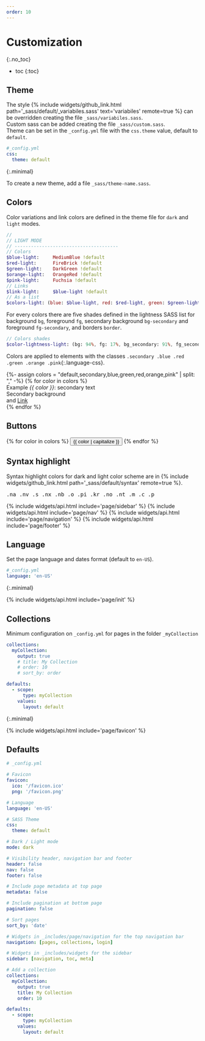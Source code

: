 ```yaml
---
order: 10
---
```


# Customization
{:.no_toc}

* toc
{:toc}

## Theme

The style {% include widgets/github_link.html path='_sass/default/_variabiles.sass' text='variabiles' remote=true %} can be overridden creating the file `_sass/variabiles.sass`.  
Custom sass can be added creating the file `_sass/custom.sass`.  
Theme can be set in the `_config.yml` file with the `css.theme` value, default to `default`.

```yml
#_config.yml
css:
  theme: default
```
{:.minimal}

To create a new theme, add a file `_sass/theme-name.sass`.

## Colors

Color variations and link colors are defined in the theme file for `dark` and `light` modes.
```sass
//
// LIGHT MODE
// --------------------------------------
// Colors
$blue-light:     MediumBlue !default
$red-light:      FireBrick !default
$green-light:    DarkGreen !default
$orange-light:   OrangeRed !default
$pink-light:     Fuchsia !default
// Links
$link-light:     $blue-light !default
// As a list
$colors-light: (blue: $blue-light, red: $red-light, green: $green-light, orange: $orange-light, pink: $pink-light) !default
```
For every colors there are five shades defined in the lightness SASS list for background `bg`, foreground `fg`, secondary background `bg-secondary` and foreground `fg-secondary`, and borders `border`.
```sass
// Colors shades
$color-lightness-light: (bg: 94%, fg: 17%, bg_secondary: 91%, fg_secondary: 50%, border: 79%) !default
```

Colors are applied to elements with the classes `.secondary .blue .red .green .orange .pink`{:.language-css}.
<div class="grid">
  {%- assign colors = "default,secondary,blue,green,red,orange,pink" | split: "," -%}
  {% for color in colors %}
    <div class="p-around rounded {{ color }}">
    Example <i>{{ color }}</i>: <span class="fg-secondary">secondary text</span>
    <div class="p-around mvh bg-secondary rounded">Secondary background</div>
    and <a href="#">Link</a>
    </div>
  {% endfor %}
</div>

## Buttons

<div class="flex" style="gap: .2em;">
{% for color in colors %}
<button type="button" name="button" class="{{ color }}">{{ color | capitalize }}</button>
{% endfor %}
</div>

## Syntax highlight

Syntax highlight colors for dark and light color scheme are in {% include widgets/github_link.html path='_sass/default/syntax' remote=true %}.

<pre class="highlight">
<span class="na">.na</span> <span class="nv">.nv</span> <span class="s">.s</span> <span class="nx">.nx</span> <span class="nb">.nb</span> <span class="o">.o</span> <span class="pi">.pi</span> <span class="kr">.kr</span> <span class="no">.no</span> <span class="nt">.nt</span> <span class="m">.m</span> <span class="c">.c</span> <span class="p">.p</span>
</pre>

{% include widgets/api.html include='page/sidebar' %}
{% include widgets/api.html include='page/nav' %}
{% include widgets/api.html include='page/navigation' %}
{% include widgets/api.html include='page/footer' %}

## Language

Set the page language and dates format (default to `en-US`).

```yml
#_config.yml
language: 'en-US'
```
{:.minimal}

{% include widgets/api.html include='page/init' %}

## Collections

Minimum configuration on `_config.yml` for pages in the folder `_myCollection`

```yml
collections:
  myCollection:
    output: true
    # title: My Collection
    # order: 10
    # sort_by: order

defaults:
  - scope:
      type: myCollection
    values:
      layout: default
```
{:.minimal}

{% include widgets/api.html include='page/favicon' %}

## Defaults

```yml
# _config.yml

# Favicon
favicon:
  ico: '/favicon.ico'
  png: '/favicon.png'

# Language
language: 'en-US'

# SASS Theme
css:
  theme: default

# Dark / Light mode
mode: dark

# Visibility header, navigation bar and footer
header: false
nav: false
footer: false

# Include page metadata at top page
metadata: false

# Include pagination at bottom page
pagination: false

# Sort pages
sort_by: 'date'

# Widgets in _includes/page/navigation for the top navigation bar
navigation: [pages, collections, login]

# Widgets in _includes/widgets for the sidebar
sidebar: [navigation, toc, meta]

# Add a collection
collections:
  myCollection:
    output: true
    title: My Collection
    order: 10

defaults:
  - scope:
      type: myCollection
    values:
      layout: default
```